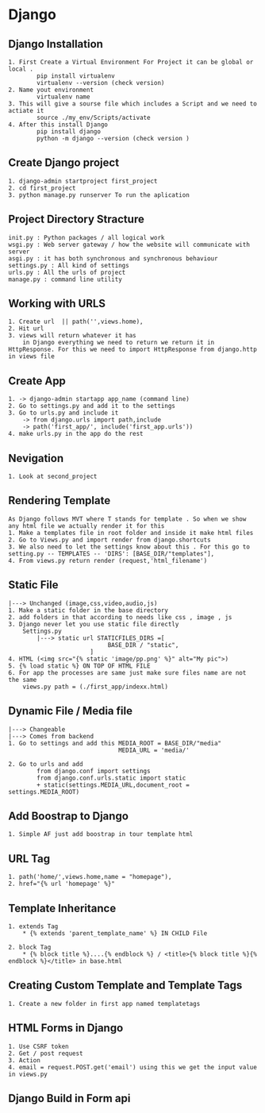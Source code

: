 # Django


## Django Installation
    1. First Create a Virtual Environment For Project it can be global or local . 
            pip install virtualenv
            virtualenv --version (check version)
    2. Name yout environment 
            virtualenv name
    3. This will give a sourse file which includes a Script and we need to actiate it 
            source ./my_env/Scripts/activate
    4. After this install Django
            pip install django
            python -m django --version (check version )
## Create Django project
    1. django-admin startproject first_project
    2. cd first_project
    3. python manage.py runserver To run the aplication

## Project Directory Stracture

    init.py : Python packages / all logical work 
    wsgi.py : Web server gateway / how the website will communicate with server
    asgi.py : it has both synchronous and synchronous behaviour 
    settings.py : All kind of settings
    urls.py : All the urls of project
    manage.py : command line utility 

## Working with URLS
    1. Create url  || path('',views.home),
    2. Hit url 
    3. views will return whatever it has 
        in Django everything we need to return we return it in HttpResponse. For this we need to import HttpResponse from django.http in views file

## Create App
    1. -> django-admin startapp app_name (command line)
    2. Go to settings.py and add it to the settings
    3. Go to urls.py and include it
        -> from django.urls import path,include
        -> path('first_app/', include('first_app.urls'))
    4. make urls.py in the app do the rest

## Nevigation 
    1. Look at second_project

## Rendering Template
    As Django follows MVT where T stands for template . So when we show any html file we actually render it for this 
    1. Make a templates file in root folder and inside it make html files
    2. Go to Views.py and import render from django.shortcuts
    3. We also need to let the settings know about this . For this go to setting.py -- TEMPLATES -- 'DIRS': [BASE_DIR/"templates"],
    4. From views.py return render (request,'html_filename')

## Static File 
    |---> Unchanged (image,css,video,audio,js)
    1. Make a static folder in the base directory
    2. add folders in that according to needs like css , image , js
    3. Django never let you use static file directly
        Settings.py
            |---> static url STATICFILES_DIRS =[
                                BASE_DIR / "static",
                           ]
    4. HTML (<img src="{% static 'image/pp.png' %}" alt="My pic">)
    5. {% load static %} ON TOP OF HTML FILE
    6. For app the processes are same just make sure files name are not the same 
        views.py path = (./first_app/indexx.html)
## Dynamic File / Media file
    |---> Changeable
    |---> Comes from backend
    1. Go to settings and add this MEDIA_ROOT = BASE_DIR/"media"
                                   MEDIA_URL = 'media/'
    
    2. Go to urls and add 
            from django.conf import settings
            from django.conf.urls.static import static
            + static(settings.MEDIA_URL,document_root = settings.MEDIA_ROOT)

## Add Boostrap to Django
    1. Simple AF just add boostrap in tour template html 


## URL Tag 
    1. path('home/',views.home,name = "homepage"),
    2. href="{% url 'homepage' %}"

## Template Inheritance
    1. extends Tag
        * {% extends 'parent_template_name' %} IN CHILD File

    2. block Tag
        * {% block title %}....{% endblock %} / <title>{% block title %}{% endblock %}</title> in base.html

## Creating Custom Template and Template Tags
    1. Create a new folder in first app named templatetags


## HTML Forms in Django
    1. Use CSRF token
    2. Get / post request
    3. Action
    4. email = request.POST.get('email') using this we get the input value in views.py

## Django Build in Form api
    